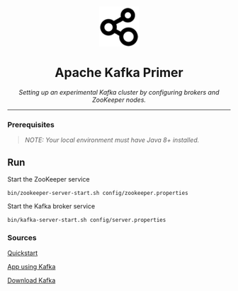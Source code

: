 <br />
<p align="center">
  <a href="">
    <img src=".logo.png" alt="Logo" width="90" height="90">
  </a>

  <h1 align="center">Apache Kafka Primer</h1>

  <p align="center"><i>Setting up an experimental Kafka cluster by configuring brokers and ZooKeeper nodes.</i>
  </p>
</p>

---

### Prerequisites

> *NOTE: Your local environment must have Java 8+ installed.*


## Run

Start the ZooKeeper service
```shell
bin/zookeeper-server-start.sh config/zookeeper.properties
```

Start the Kafka broker service
```shell
bin/kafka-server-start.sh config/server.properties
```


### Sources

[Quickstart](https://kafka.apache.org/quickstart)

[App using Kafka](https://openclassrooms.com/fr/courses/4451251-gerez-des-flux-de-donnees-temps-reel/4451526-creez-votre-premiere-application-avec-kafka)

[Download Kafka](https://www.apache.org/dyn/closer.cgi?path=/kafka/3.4.0/kafka_2.13-3.4.0.tgz)

